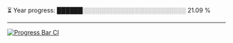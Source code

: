 
⏳ Year progress: ██████░░░░░░░░░░░░░░░░░░░░░░░░ 21.09 %

---

[![Progress Bar CI](https://github.com/thatoranzhevyy/thatoranzhevyy/actions/workflows/node.js.yml/badge.svg)](https://github.com/thatoranzhevyy/thatoranzhevyy/actions/workflows/node.js.yml)

